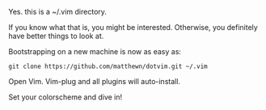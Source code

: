 Yes. this is a ~/.vim directory.

If you know what that is, you might be interested. Otherwise, you definitely have better things to look at.

Bootstrapping on a new machine is now as easy as:

```
git clone https://github.com/matthewn/dotvim.git ~/.vim
```

Open Vim. Vim-plug and all plugins will auto-install.

Set your colorscheme and dive in!

